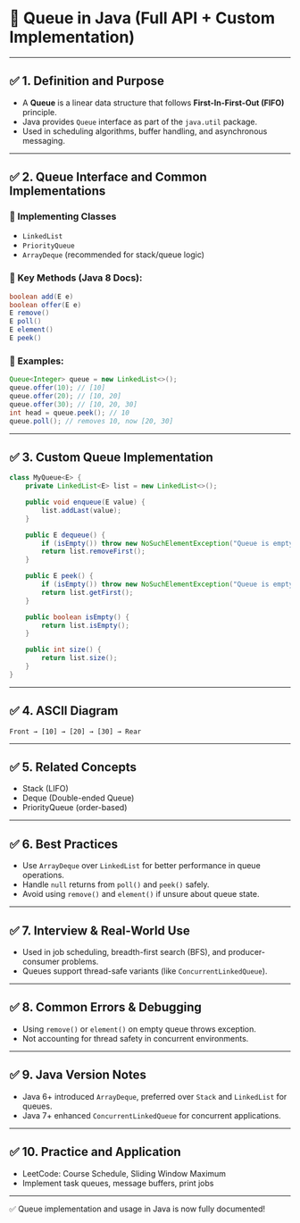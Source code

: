 # 📘 Queue in Java (Full API + Custom Implementation)

---

## ✅ 1. Definition and Purpose

- A **Queue** is a linear data structure that follows **First-In-First-Out (FIFO)** principle.
- Java provides `Queue` interface as part of the `java.util` package.
- Used in scheduling algorithms, buffer handling, and asynchronous messaging.

---

## ✅ 2. Queue Interface and Common Implementations

### 🎯 Implementing Classes
- `LinkedList`
- `PriorityQueue`
- `ArrayDeque` (recommended for stack/queue logic)

### 🧪 Key Methods (Java 8 Docs):
```java
boolean add(E e)
boolean offer(E e)
E remove()
E poll()
E element()
E peek()
```

### 🧠 Examples:
```java
Queue<Integer> queue = new LinkedList<>();
queue.offer(10); // [10]
queue.offer(20); // [10, 20]
queue.offer(30); // [10, 20, 30]
int head = queue.peek(); // 10
queue.poll(); // removes 10, now [20, 30]
```

---

## ✅ 3. Custom Queue Implementation

```java
class MyQueue<E> {
    private LinkedList<E> list = new LinkedList<>();

    public void enqueue(E value) {
        list.addLast(value);
    }

    public E dequeue() {
        if (isEmpty()) throw new NoSuchElementException("Queue is empty");
        return list.removeFirst();
    }

    public E peek() {
        if (isEmpty()) throw new NoSuchElementException("Queue is empty");
        return list.getFirst();
    }

    public boolean isEmpty() {
        return list.isEmpty();
    }

    public int size() {
        return list.size();
    }
}
```

---

## ✅ 4. ASCII Diagram

```
Front → [10] → [20] → [30] → Rear
```

---

## ✅ 5. Related Concepts

- Stack (LIFO)
- Deque (Double-ended Queue)
- PriorityQueue (order-based)

---

## ✅ 6. Best Practices

- Use `ArrayDeque` over `LinkedList` for better performance in queue operations.
- Handle `null` returns from `poll()` and `peek()` safely.
- Avoid using `remove()` and `element()` if unsure about queue state.

---

## ✅ 7. Interview & Real-World Use

- Used in job scheduling, breadth-first search (BFS), and producer-consumer problems.
- Queues support thread-safe variants (like `ConcurrentLinkedQueue`).

---

## ✅ 8. Common Errors & Debugging

- Using `remove()` or `element()` on empty queue throws exception.
- Not accounting for thread safety in concurrent environments.

---

## ✅ 9. Java Version Notes

- Java 6+ introduced `ArrayDeque`, preferred over `Stack` and `LinkedList` for queues.
- Java 7+ enhanced `ConcurrentLinkedQueue` for concurrent applications.

---

## ✅ 10. Practice and Application

- LeetCode: Course Schedule, Sliding Window Maximum
- Implement task queues, message buffers, print jobs

---

✅ Queue implementation and usage in Java is now fully documented!